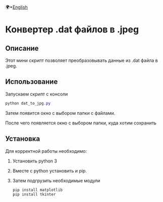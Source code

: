 🌍*[English](README_en.md)

# Конвертер .dat файлов в .jpeg

## Описание

Этот мини скрипт позволяет преобразовывать данные из .dat файла в .jpeg. 

## Использование

Запускаем скрипт с консоли
   ```powershell
   python dat_to_jpg.py
   ```

Затем появится окно с выбором папки с файлами.

После чего появляется окно с выбором папки, куда хотим сохранить

## Установка

Для корректной работы необходимо:

1. Установить python 3

2. Вместе с python установить и pip.

3. Затем подгрузить необходимые модули

   ```powershell
   pip install matplotlib
   pip install tkinter
   ```

